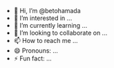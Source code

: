 - 👋 Hi, I’m @betohamada
- 👀 I’m interested in ...
- 🌱 I’m currently learning ...
- 💞️ I’m looking to collaborate on ...
- 📫 How to reach me ...
- 😄 Pronouns: ...
- ⚡ Fun fact: ...

<!---
betohamada/betohamada is a ✨ special ✨ repository because its `README.md` (this file) appears on your GitHub profile.
You can click the Preview link to take a look at your changes.
--->
